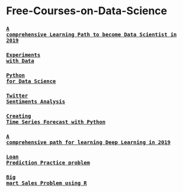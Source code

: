 # Free-Courses-on-Data-Science

### <code>[A comprehensive Learning Path to become Data Scientist in 2019](https://trainings.analyticsvidhya.com/courses/course-v1:AnalyticsVidhya+LPDS2019+LPDS2019_T1/about)</code>

### <code>[Experiments with Data](https://trainings.analyticsvidhya.com/courses/course-v1:AnalyticsVidhya+EWD01+2018_EWD_T1/about)</code>

### <code>[Python for Data Science](https://trainings.analyticsvidhya.com/courses/course-v1:AnalyticsVidhya+BPDS001+2018_T2/about)</code>

### <code>[Twitter Sentiments Analysis](https://trainings.analyticsvidhya.com/courses/course-v1:AnalyticsVidhya+TSA001+2018_T1/about)</code>

### <code>[Creating Time Series Forecast with Python](https://trainings.analyticsvidhya.com/courses/course-v1:AnalyticsVidhya+TS_101+TS_term1/about)</code>

### <code>[A comprehensive path for learning Deep Learning in 2019](https://trainings.analyticsvidhya.com/courses/course-v1:AnalyticsVidhya+Python-Final-Jan-Feb+Python-Session-1/about)</code>

### <code>[Loan Prediction Practice problem](https://trainings.analyticsvidhya.com/courses/course-v1:AnalyticsVidhya+LP101+2018_T1/about)</code>

### <code>[Big mart Sales Problem using R](https://trainings.analyticsvidhya.com/courses/course-v1:AnalyticsVidhya+BigMS01+2018_1/about)</code>
